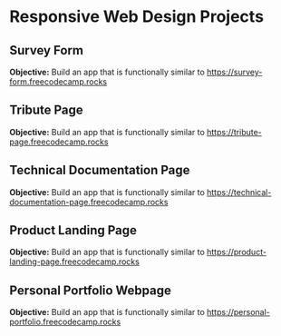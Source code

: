 # Responsive Web Design Projects

## Survey Form

**Objective:** Build an app that is functionally similar to https://survey-form.freecodecamp.rocks

## Tribute Page

**Objective:** Build an app that is functionally similar to https://tribute-page.freecodecamp.rocks

## Technical Documentation Page

**Objective:** Build an app that is functionally similar to https://technical-documentation-page.freecodecamp.rocks

## Product Landing Page

**Objective:** Build an app that is functionally similar to https://product-landing-page.freecodecamp.rocks

## Personal Portfolio Webpage

**Objective:** Build an app that is functionally similar to https://personal-portfolio.freecodecamp.rocks
